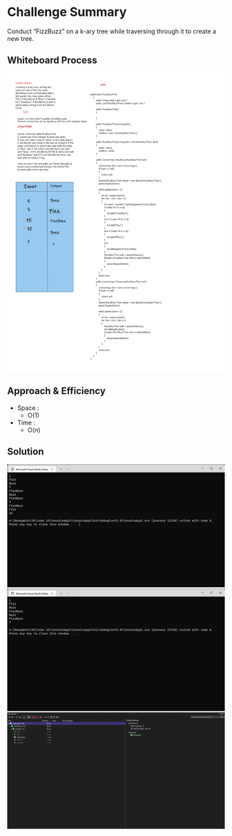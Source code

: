 # Challenge Summary
<!-- Description of the challenge -->
Conduct “FizzBuzz” on a k-ary tree while traversing through it to create a new tree.


## Whiteboard Process
<!-- Embedded whiteboard image -->
![image](5520.png)

## Approach & Efficiency

- Space :
  - O(1)
- Time :
  - O(n)

## Solution
<!-- Show how to run your code, and examples of it in action -->
![image](Lab18.png)
![image](Lab180.png)
![image](Testfizz.png)
